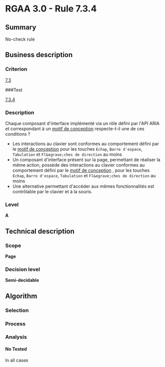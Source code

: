 # RGAA 3.0 -  Rule 7.3.4

## Summary

No-check rule

## Business description

### Criterion

[7.3](http://references.modernisation.gouv.fr/referentiel-technique-0#crit-7-3)

###Test

[7.3.4](http://disic.github.io/rgaa_referentiel_en/RGAA3.0_Criteria_English_version_v1.html#test-7-3-4)

### Description

Chaque composant d'interface impl&eacute;ment&eacute; via un r&ocirc;le d&eacute;fini par l'API ARIA et correspondant &agrave; un <a href="http://references.modernisation.gouv.fr/referentiel-technique-0#mMotifConception">motif de conception</a> respecte-t-il une de ces conditions ? 
 
 * Les interactions au clavier sont conformes au comportement d&eacute;fini par le <a href="http://references.modernisation.gouv.fr/referentiel-technique-0#mMotifConception">motif de conception</a> pour les touches `Echap`, `Barre d'espace`, `Tabulation` et `Fl&egrave;ches de direction` au moins 
 * Un composant d'interface pr&eacute;sent sur la page, permettant de r&eacute;aliser la m&ecirc;me action, poss&egrave;de des interactions au clavier conformes au comportement d&eacute;fini par le <a href="http://references.modernisation.gouv.fr/referentiel-technique-0#mMotifConception">motif de conception</a> , pour les touches `Echap`, `Barre d'espace`, `Tabulation` et `Fl&egrave;ches de direction` au moins 
 * Une alternative permettant d'acc&eacute;der aux m&ecirc;mes fonctionnalit&eacute;s est contr&ocirc;lable par le clavier et &agrave; la souris. 


### Level

**A**

## Technical description

### Scope

**Page**

### Decision level

**Semi-decidable**

## Algorithm

### Selection

### Process

### Analysis

#### No Tested 

In all cases
